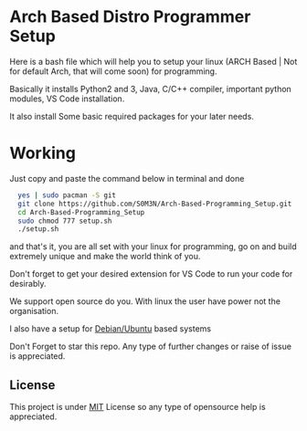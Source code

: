 # Arch Based Distro Programmer Setup

Here is a bash file which will help you to setup your linux (ARCH Based | Not for default Arch, that will come soon) for programming.

Basically it installs Python2 and 3, Java, C/C++ compiler, important python modules, VS Code installation.

It also install Some basic required packages for your later needs.

# Working

Just copy and paste the command below in terminal and done

```bash
  yes | sudo pacman -S git
  git clone https://github.com/S0M3N/Arch-Based-Programming_Setup.git
  cd Arch-Based-Programming_Setup
  sudo chmod 777 setup.sh
  ./setup.sh
```

and that's it, you are all set with your linux for programming, go on and build extremely unique and make the world think of you.

Don't forget to get your desired extension for VS Code to run your code for desirably.

We support open source do you. With linux the user have power not the organisation.

I also have a setup for 
[Debian/Ubuntu](https://github.com/S0M3N/linux-setup) based systems

Don't Forget to star this repo. Any type of further changes or raise of issue is appreciated. 

## License

This project is under [MIT](https://github.com/S0M3N/Linux-Setup-Arch/blob/main/LICENSE) License so any type of opensource help is appreciated.

